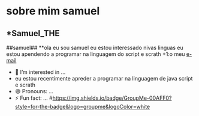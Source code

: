# sobre mim **samuel**
## *Samuel_THE 
##samuel##
**ola eu sou samuel
eu estou interessado nivas linguas 
eu estou apendendo a programar na linguagem do script e scrath
+1:o meu [e-mail](batista.ferreira.samuel@escola.pr.gov.br)
- 👀 I’m interested in ...
- eu estou recentimente apreder a programar na linguagem de java script e scrath
- 😄 Pronouns: ...
- ⚡ Fun fact: ...
#[]()https://img.shields.io/badge/GroupMe-00AFF0?style=for-the-badge&logo=groupme&logoColor=white
<!---
hisokagonk/hisokagonk is a ✨ special ✨ repository because its `README.md` (this file) appears on your GitHub profile.
You can click the Preview link to take a look at your changes.
--->
